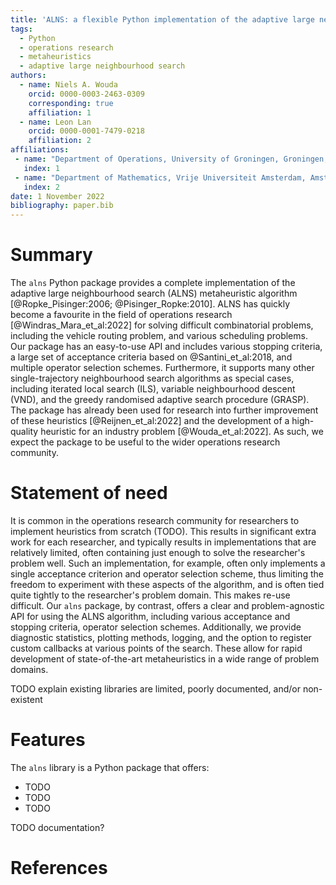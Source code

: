 ```yaml
---
title: 'ALNS: a flexible Python implementation of the adaptive large neighbourhood search metaheuristic'
tags:
  - Python
  - operations research
  - metaheuristics
  - adaptive large neighbourhood search
authors:
  - name: Niels A. Wouda
    orcid: 0000-0003-2463-0309
    corresponding: true
    affiliation: 1
  - name: Leon Lan
    orcid: 0000-0001-7479-0218
    affiliation: 2
affiliations:
 - name: "Department of Operations, University of Groningen, Groningen, The Netherlands \\newline"
   index: 1
 - name: "Department of Mathematics, Vrije Universiteit Amsterdam, Amsterdam, The Netherlands \\newline"
   index: 2
date: 1 November 2022
bibliography: paper.bib
---
```


# Summary

The `alns` Python package provides a complete implementation of the adaptive large neighbourhood search (ALNS) metaheuristic algorithm [@Ropke_Pisinger:2006; @Pisinger_Ropke:2010].
ALNS has quickly become a favourite in the field of operations research [@Windras_Mara_et_al:2022] for solving difficult combinatorial problems, including the vehicle routing problem, and various scheduling problems.
Our package has an easy-to-use API and includes various stopping criteria, a large set of acceptance criteria based on @Santini_et_al:2018, and multiple operator selection schemes.
Furthermore, it supports many other single-trajectory neighbourhood search algorithms as special cases, including iterated local search (ILS), variable neighbourhood descent (VND), and the greedy randomised adaptive search procedure (GRASP).
The package has already been used for research into further improvement of these heuristics [@Reijnen_et_al:2022] and the development of a high-quality heuristic for an industry problem [@Wouda_et_al:2022].
As such, we expect the package to be useful to the wider operations research community.

# Statement of need

It is common in the operations research community for researchers to implement heuristics from scratch (TODO).
This results in significant extra work for each researcher, and typically results in implementations that are relatively limited, often containing just enough to solve the researcher's problem well.
Such an implementation, for example, often only implements a single acceptance criterion and operator selection scheme, thus limiting the freedom to experiment with these aspects of the algorithm, and is often tied quite tightly to the researcher's problem domain.
This makes re-use difficult.
Our `alns` package, by contrast, offers a clear and problem-agnostic API for using the ALNS algorithm, including various acceptance and stopping criteria, operator selection schemes.
Additionally, we provide diagnostic statistics, plotting methods, logging, and the option to register custom callbacks at various points of the search.
These allow for rapid development of state-of-the-art metaheuristics in a wide range of problem domains.

TODO explain existing libraries are limited, poorly documented, and/or non-existent

# Features

The `alns` library is a Python package that offers:

- TODO
- TODO
- TODO

TODO documentation?

# References

